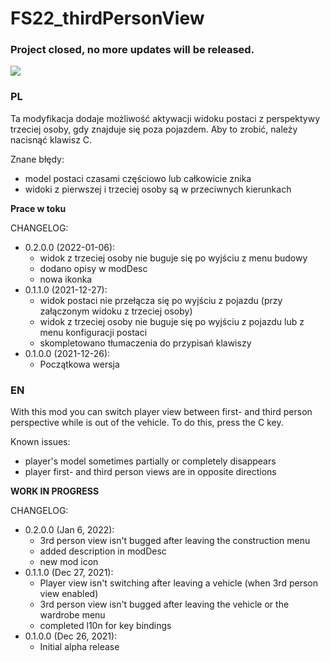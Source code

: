 # FS22_thirdPersonView
### Project closed, no more updates will be released.

<img src="https://abload.de/img/fsscreen_2021_12_26_0tlkkb.png"/>

### PL
Ta modyfikacja dodaje możliwość aktywacji widoku postaci z perspektywy trzeciej osoby, gdy znajduje się poza pojazdem.
Aby to zrobić, należy nacisnąć klawisz C.

Znane błędy:
* model postaci czasami częściowo lub całkowicie znika
* widoki z pierwszej i trzeciej osoby są w przeciwnych kierunkach

**Prace w toku**

CHANGELOG:
* 0.2.0.0 (2022-01-06):
  * widok z trzeciej osoby nie buguje się po wyjściu z menu budowy
  * dodano opisy w modDesc
  * nowa ikonka
* 0.1.1.0 (2021-12-27):
  * widok postaci nie przełącza się po wyjściu z pojazdu (przy załączonym widoku z trzeciej osoby)
  * widok z trzeciej osoby nie buguje się po wyjściu z pojazdu lub z menu konfiguracji postaci
  * skompletowano tłumaczenia do przypisań klawiszy
* 0.1.0.0 (2021-12-26):
  * Początkowa wersja

### EN
With this mod you can switch player view between first- and third person perspective while is out of the vehicle.
To do this, press the C key.

Known issues:
* player's model sometimes partially or completely disappears
* player first- and third person views are in opposite directions

**WORK IN PROGRESS**

CHANGELOG:
* 0.2.0.0 (Jan 6, 2022):
  * 3rd person view isn't bugged after leaving the construction menu
  * added description in modDesc
  * new mod icon
* 0.1.1.0 (Dec 27, 2021):
  * Player view isn't switching after leaving a vehicle (when 3rd person view enabled)
  * 3rd person view isn't bugged after leaving the vehicle or the wardrobe menu
  * completed l10n for key bindings
* 0.1.0.0 (Dec 26, 2021):
  * Initial alpha release
